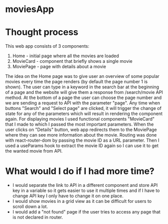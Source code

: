 # moviesApp

# Thought process

This web app consists of 3 components: 
1. Home - initial page where all the movies are loaded
2. MovieCard - component that briefly shows a single movie 
3. MoviePage - page with details about a movie

The idea on the Home page was to give user an overview of some popular movies every time the page renders (by default the page number 1 is shown).
The user can type in a keyword in the search bar at the beginning of a page and the website will give them a response from /search/movie API method.
At the bottom of a page the user can choose the page number and we are sending a request to API with the parameter "page".
Any time when buttons "Search" and "Select page" are clicked, it will trigger the change of state for any of the parameters which will result
in rendering the component again.
For displaying movies I used functional components "MovieCard" that I made to which I passed the most important parameters.
When the user clicks on "Details" button, web app redirects them to the MoviePage where they can see more information about the movie.
Routing was done with react-router-dom by passing the movie ID as a URL parameter. Then I used a useParams hook to extract the movie ID again
so I can use it to get the wanted movie from API.


# What would I do if I had more time?
- I would separate the link to API in a different component and store API key in a variable so it gets easier to use it multiple times
and if I have to change API key I only have to change it on one place. 
- I would show movies in a grid view as it can be difficult for users to scroll down a lot.
- I would add a "not found" page if the user tries to access any page that is not declared in router.